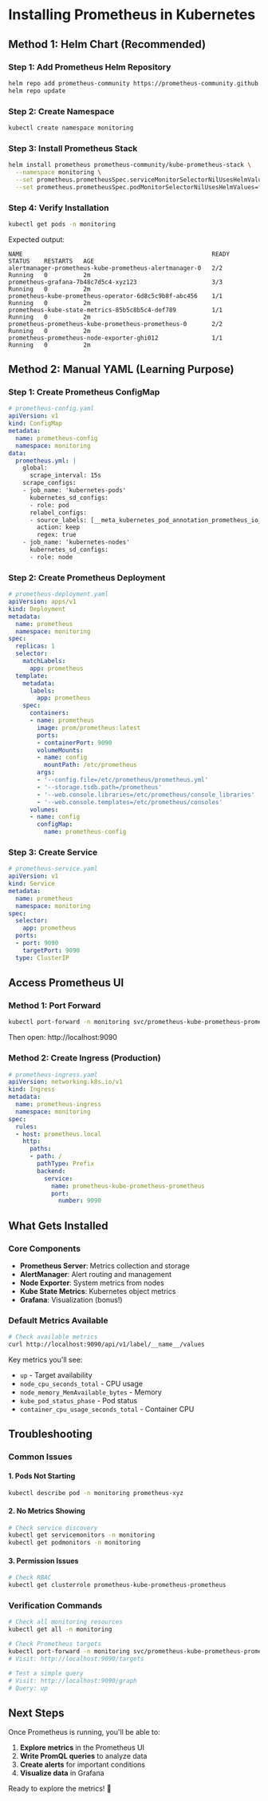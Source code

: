 # Installing Prometheus in Kubernetes

## Method 1: Helm Chart (Recommended)

### Step 1: Add Prometheus Helm Repository
```bash
helm repo add prometheus-community https://prometheus-community.github.io/helm-charts
helm repo update
```

### Step 2: Create Namespace
```bash
kubectl create namespace monitoring
```

### Step 3: Install Prometheus Stack
```bash
helm install prometheus prometheus-community/kube-prometheus-stack \
  --namespace monitoring \
  --set prometheus.prometheusSpec.serviceMonitorSelectorNilUsesHelmValues=false \
  --set prometheus.prometheusSpec.podMonitorSelectorNilUsesHelmValues=false
```

### Step 4: Verify Installation
```bash
kubectl get pods -n monitoring
```

Expected output:
```
NAME                                                     READY   STATUS    RESTARTS   AGE
alertmanager-prometheus-kube-prometheus-alertmanager-0   2/2     Running   0          2m
prometheus-grafana-7b48c7d5c4-xyz123                     3/3     Running   0          2m
prometheus-kube-prometheus-operator-6d8c5c9b8f-abc456    1/1     Running   0          2m
prometheus-kube-state-metrics-85b5c8b5c4-def789          1/1     Running   0          2m
prometheus-prometheus-kube-prometheus-prometheus-0       2/2     Running   0          2m
prometheus-prometheus-node-exporter-ghi012               1/1     Running   0          2m
```

## Method 2: Manual YAML (Learning Purpose)

### Step 1: Create Prometheus ConfigMap
```yaml
# prometheus-config.yaml
apiVersion: v1
kind: ConfigMap
metadata:
  name: prometheus-config
  namespace: monitoring
data:
  prometheus.yml: |
    global:
      scrape_interval: 15s
    scrape_configs:
    - job_name: 'kubernetes-pods'
      kubernetes_sd_configs:
      - role: pod
      relabel_configs:
      - source_labels: [__meta_kubernetes_pod_annotation_prometheus_io_scrape]
        action: keep
        regex: true
    - job_name: 'kubernetes-nodes'
      kubernetes_sd_configs:
      - role: node
```

### Step 2: Create Prometheus Deployment
```yaml
# prometheus-deployment.yaml
apiVersion: apps/v1
kind: Deployment
metadata:
  name: prometheus
  namespace: monitoring
spec:
  replicas: 1
  selector:
    matchLabels:
      app: prometheus
  template:
    metadata:
      labels:
        app: prometheus
    spec:
      containers:
      - name: prometheus
        image: prom/prometheus:latest
        ports:
        - containerPort: 9090
        volumeMounts:
        - name: config
          mountPath: /etc/prometheus
        args:
        - '--config.file=/etc/prometheus/prometheus.yml'
        - '--storage.tsdb.path=/prometheus'
        - '--web.console.libraries=/etc/prometheus/console_libraries'
        - '--web.console.templates=/etc/prometheus/consoles'
      volumes:
      - name: config
        configMap:
          name: prometheus-config
```

### Step 3: Create Service
```yaml
# prometheus-service.yaml
apiVersion: v1
kind: Service
metadata:
  name: prometheus
  namespace: monitoring
spec:
  selector:
    app: prometheus
  ports:
  - port: 9090
    targetPort: 9090
  type: ClusterIP
```

## Access Prometheus UI

### Method 1: Port Forward
```bash
kubectl port-forward -n monitoring svc/prometheus-kube-prometheus-prometheus 9090:9090
```

Then open: http://localhost:9090

### Method 2: Create Ingress (Production)
```yaml
# prometheus-ingress.yaml
apiVersion: networking.k8s.io/v1
kind: Ingress
metadata:
  name: prometheus-ingress
  namespace: monitoring
spec:
  rules:
  - host: prometheus.local
    http:
      paths:
      - path: /
        pathType: Prefix
        backend:
          service:
            name: prometheus-kube-prometheus-prometheus
            port:
              number: 9090
```

## What Gets Installed

### Core Components
- **Prometheus Server**: Metrics collection and storage
- **AlertManager**: Alert routing and management
- **Node Exporter**: System metrics from nodes
- **Kube State Metrics**: Kubernetes object metrics
- **Grafana**: Visualization (bonus!)

### Default Metrics Available
```bash
# Check available metrics
curl http://localhost:9090/api/v1/label/__name__/values
```

Key metrics you'll see:
- `up` - Target availability
- `node_cpu_seconds_total` - CPU usage
- `node_memory_MemAvailable_bytes` - Memory
- `kube_pod_status_phase` - Pod status
- `container_cpu_usage_seconds_total` - Container CPU

## Troubleshooting

### Common Issues

#### 1. Pods Not Starting
```bash
kubectl describe pod -n monitoring prometheus-xyz
```

#### 2. No Metrics Showing
```bash
# Check service discovery
kubectl get servicemonitors -n monitoring
kubectl get podmonitors -n monitoring
```

#### 3. Permission Issues
```bash
# Check RBAC
kubectl get clusterrole prometheus-kube-prometheus-prometheus
```

### Verification Commands
```bash
# Check all monitoring resources
kubectl get all -n monitoring

# Check Prometheus targets
kubectl port-forward -n monitoring svc/prometheus-kube-prometheus-prometheus 9090:9090
# Visit: http://localhost:9090/targets

# Test a simple query
# Visit: http://localhost:9090/graph
# Query: up
```

## Next Steps
Once Prometheus is running, you'll be able to:
1. **Explore metrics** in the Prometheus UI
2. **Write PromQL queries** to analyze data
3. **Create alerts** for important conditions
4. **Visualize data** in Grafana

Ready to explore the metrics! 🎯